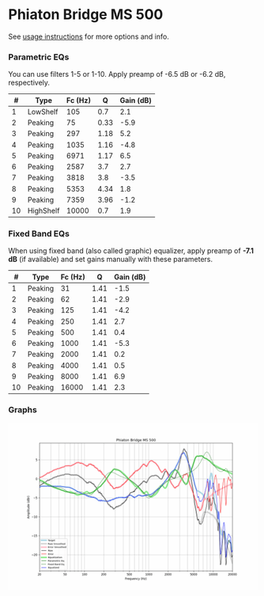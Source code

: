# Phiaton Bridge MS 500
See [usage instructions](https://github.com/jaakkopasanen/AutoEq#usage) for more options and info.

### Parametric EQs
You can use filters 1-5 or 1-10. Apply preamp of -6.5 dB or -6.2 dB, respectively.

|   # | Type      |   Fc (Hz) |    Q |   Gain (dB) |
|-----|-----------|-----------|------|-------------|
|   1 | LowShelf  |       105 | 0.7  |         2.1 |
|   2 | Peaking   |        75 | 0.33 |        -5.9 |
|   3 | Peaking   |       297 | 1.18 |         5.2 |
|   4 | Peaking   |      1035 | 1.16 |        -4.8 |
|   5 | Peaking   |      6971 | 1.17 |         6.5 |
|   6 | Peaking   |      2587 | 3.7  |         2.7 |
|   7 | Peaking   |      3818 | 3.8  |        -3.5 |
|   8 | Peaking   |      5353 | 4.34 |         1.8 |
|   9 | Peaking   |      7359 | 3.96 |        -1.2 |
|  10 | HighShelf |     10000 | 0.7  |         1.9 |

### Fixed Band EQs
When using fixed band (also called graphic) equalizer, apply preamp of **-7.1 dB** (if available) and set gains manually with these parameters.

|   # | Type    |   Fc (Hz) |    Q |   Gain (dB) |
|-----|---------|-----------|------|-------------|
|   1 | Peaking |        31 | 1.41 |        -1.5 |
|   2 | Peaking |        62 | 1.41 |        -2.9 |
|   3 | Peaking |       125 | 1.41 |        -4.2 |
|   4 | Peaking |       250 | 1.41 |         2.7 |
|   5 | Peaking |       500 | 1.41 |         0.4 |
|   6 | Peaking |      1000 | 1.41 |        -5.3 |
|   7 | Peaking |      2000 | 1.41 |         0.2 |
|   8 | Peaking |      4000 | 1.41 |         0.5 |
|   9 | Peaking |      8000 | 1.41 |         6.9 |
|  10 | Peaking |     16000 | 1.41 |         2.3 |

### Graphs
![](./Phiaton%20Bridge%20MS%20500.png)
